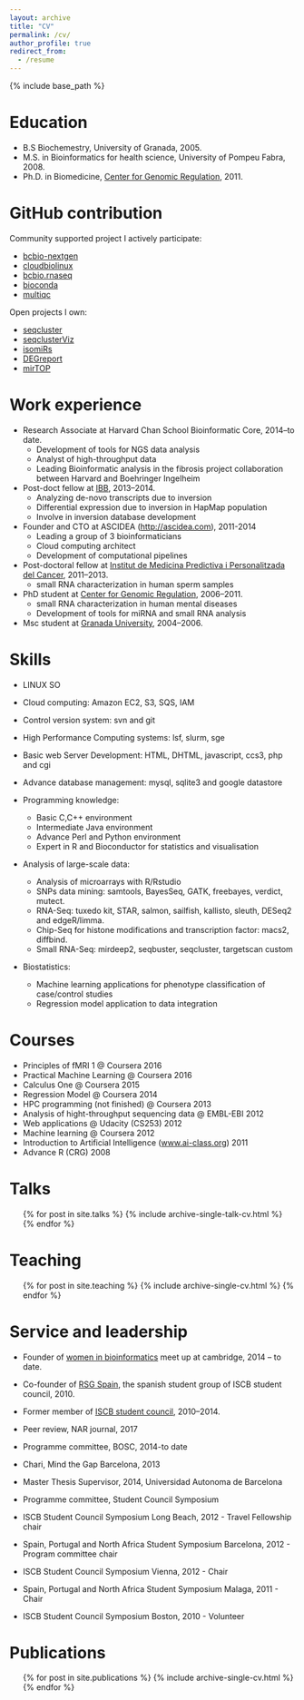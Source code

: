 ```yaml
---
layout: archive
title: "CV"
permalink: /cv/
author_profile: true
redirect_from:
  - /resume
---
```


{% include base_path %}

Education
======

* B.S Biochemestry, University of Granada, 2005.
* M.S. in Bioinformatics for health science, University of Pompeu
  Fabra, 2008.
* Ph.D. in Biomedicine, [Center for Genomic
  Regulation](http://www.crg.es), 2011.

GitHub contribution 
======

Community supported project I actively participate:

* [bcbio-nextgen](http://github.com/chapmanb/bcbio-nextgen)
* [cloudbiolinux](http://github.com/chapmanb/cloudbiolinux)
* [bcbio.rnaseq](https://github.com/roryk/bcbio.rnaseq)
* [bioconda](https://github.com/bioconda/bioconda-recipes)
* [multiqc](https://github.com/ewels/MultiQC)

Open projects I own:

* [seqcluster](http://github.com/lpantano/seqcluster)
* [seqclusterViz](http://github.com/lpantano/seqclusterViz)
* [isomiRs](http://github.com/lpantano/isomiRs)
* [DEGreport](http://github.com/lpantano/DEGreport)
* [mirTOP](http://github.com/mirtop/mirTOP)

Work experience
======

* Research Associate at Harvard Chan School Bioinformatic Core,
  2014–to date.
  * Development of tools for NGS data analysis
  * Analyst of high-throughput data
  * Leading Bioinformatic analysis in the fibrosis project collaboration between Harvard and Boehringer Ingelheim 
* Post-doct fellow at
  [IBB](http://ibb.uab.es/ibb/index.php?option=com_wrapper&Itemid=127), 2013–2014.
  * Analyzing de-novo transcripts due to inversion
  * Differential expression due to inversion in HapMap population
  * Involve in inversion database development
* Founder and CTO at ASCIDEA (http://ascidea.com), 2011-2014
  * Leading a group of 3 bioinformaticians
  * Cloud computing architect
  * Development of computational pipelines
* Post-doctoral fellow at [Institut de Medicina Predictiva i
  Personalitzada del Cancer](http://www.imppc.org), 2011–2013.
  * small RNA characterization in human sperm samples
* PhD student at [Center for Genomic
  Regulation](http://www.crg.es), 2006–2011.
  * small RNA characterization in human mental diseases
  * Development of tools for miRNA and small RNA analysis
* Msc student at [Granada University](http://www.ugr.es), 2004–2006.

Skills
======
* LINUX SO
* Cloud computing: Amazon EC2, S3, SQS, IAM
* Control version system: svn and git
* High Performance Computing systems: lsf, slurm, sge
* Basic web Server Development: HTML, DHTML, javascript, ccs3, php and cgi
* Advance database management: mysql, sqlite3 and google datastore
* Programming knowledge:
  * Basic C,C++ environment
  * Intermediate Java environment
  * Advance Perl and Python environment
  * Expert in R and Bioconductor for statistics and visualisation

* Analysis of large-scale data:
  * Analysis of microarrays with R/Rstudio
  * SNPs data mining: samtools, BayesSeq, GATK, freebayes, verdict, mutect.
  * RNA-Seq: tuxedo kit, STAR, salmon, sailfish, kallisto, sleuth, DESeq2
and edgeR/limma.
  * Chip-Seq for histone modifications and transcription factor: macs2,
diffbind.
  * Small RNA-Seq: mirdeep2, seqbuster, seqcluster, targetscan custom

* Biostatistics:
  * Machine learning applications for phenotype classification of
case/control studies
  * Regression model application to data integration


Courses 
=======

* Principles of fMRI 1 @ Coursera 2016
* Practical Machine Learning @ Coursera 2016
* Calculus One @ Coursera 2015
* Regression Model @ Coursera 2014
* HPC programming (not finished) @ Coursera 2013
* Analysis of hight-throughput sequencing data @ EMBL-EBI 2012
* Web applications @ Udacity (CS253) 2012
* Machine learning @ Coursera 2012
* Introduction to Artificial Intelligence (www.ai-class.org) 2011
* Advance R (CRG) 2008

Talks
======
  <ul>{% for post in site.talks %}
    {% include archive-single-talk-cv.html %}
  {% endfor %}</ul>
  
Teaching
======
  <ul>{% for post in site.teaching %}
    {% include archive-single-cv.html %}
  {% endfor %}</ul>
  
Service and leadership
======

* Founder of [women in bioinformatics](https://www.meetup.com/Cambridge-woman-developers-in-bioinformatics/) 
  meet up at cambridge, 2014 – to date.
* Co-founder of [RSG Spain](http://www.rsgspain.org), the spanish
  student group of ISCB student council, 2010.
* Former member of [ISCB student council](http://www.iscbsc.org),
  2010–2014.

* Peer review, NAR journal, 2017
* Programme committee, BOSC, 2014-to date
* Chari, Mind the Gap Barcelona, 2013 
* Master Thesis Supervisor, 2014, Universidad Autonoma de Barcelona

* Programme committee, Student Council Symposium 
* ISCB Student Council Symposium Long Beach, 2012 - Travel Fellowship
    chair
* Spain, Portugal and North Africa Student Symposium Barcelona, 2012 -
    Program committee chair
* ISCB Student Council Symposium Vienna, 2012 - Chair
* Spain, Portugal and North Africa Student Symposium Malaga, 2011 -
    Chair
* ISCB Student Council Symposium Boston, 2010 - Volunteer

Publications
======
  <ul>{% for post in site.publications %}
    {% include archive-single-cv.html %}
  {% endfor %}</ul>

